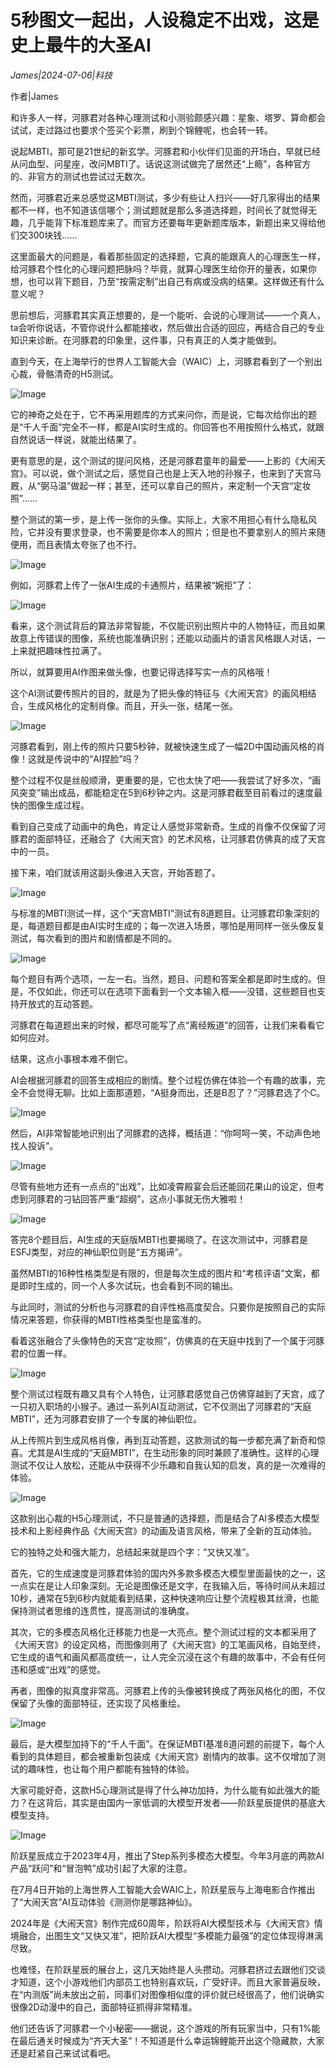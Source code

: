# 5秒图文一起出，人设稳定不出戏，这是史上最牛的大圣AI

*James|2024-07-06|科技*

作者|James

和许多人一样，河豚君对各种心理测试和小测验颇感兴趣：星象、塔罗、算命都会试试，走过路过也要求个签买个彩票，刷到个锦鲤呢，也会转一转。

说起MBTI，那可是21世纪的新玄学。河豚君和小伙伴们见面的开场白，早就已经从问血型、问星座，改问MBTI了。话说这测试做完了居然还“上瘾”，各种官方的、非官方的测试也尝试过无数次。

然而，河豚君近来总感觉这MBTI测试，多少有些让人扫兴——好几家得出的结果都不一样，也不知道该信哪个；测试题就是那么多道选择题，时间长了就觉得无趣，几乎能背下标准题库来了。而官方还要每年更新题库版本，新题出来又得给他们交300块钱……

这里面最大的问题是，看着那些固定的选择题，它真的能跟真人的心理医生一样，给河豚君个性化的心理问题把脉吗？毕竟，就算心理医生给你开的量表，如果你想，也可以背下题目，乃至“按需定制”出自己有病或没病的结果。这样做还有什么意义呢？

思前想后，河豚君其实真正想要的，是一个能听、会说的心理测试——一个真人，ta会听你说话，不管你说什么都能接收，然后做出合适的回应，再结合自己的专业知识来诊断。在河豚君的印象里，这件事，只有真正的人类才能做到。

直到今天，在上海举行的世界人工智能大会（WAIC）上，河豚君看到了一个别出心裁，骨骼清奇的H5测试。

![Image](http://static.ylzbl.com/uploads/ueditor/php/upload/image/20240706/1720271141849570.png)

它的神奇之处在于，它不再采用题库的方式来问你，而是说，它每次给你出的题是“千人千面”完全不一样，都是AI实时生成的。你回答也不用按照什么格式，就跟自然说话一样说，就能出结果了。

更有意思的是，这个测试的提问风格，还是河豚君童年的最爱——上影的《大闹天宫》。可以说，做个测试之后，感觉自己也是上天入地的孙猴子，也来到了天宫马厩，从“弼马温”做起一样；甚至，还可以拿自己的照片，来定制一个天宫“定妆照”……

整个测试的第一步，是上传一张你的头像。实际上，大家不用担心有什么隐私风险，它并没有要求登录，也不需要是你本人的照片；但是也不要拿别人的照片来随便用，而且表情太夸张了也不行。

![Image](http://static.ylzbl.com/uploads/ueditor/php/upload/image/20240706/1720271142632510.png)

例如，河豚君上传了一张AI生成的卡通照片，结果被“婉拒”了：

![Image](http://static.ylzbl.com/uploads/ueditor/php/upload/image/20240706/1720271143858779.png)

看来，这个测试背后的算法非常智能，不仅能识别出照片中的人物特征，而且如果故意上传错误的图像，系统也能准确识别；还能以动画片的语言风格跟人对话，一上来就把趣味性拉满了。

所以，就算要用AI作图来做头像，也要记得选择写实一点的风格哦！

这个AI测试要传照片的目的，就是为了把头像的特征与《大闹天宫》的画风相结合，生成风格化的定制肖像。而且，开头一张，结尾一张。

![Image](http://static.ylzbl.com/uploads/ueditor/php/upload/image/20240706/1720271144996503.jpeg)

河豚君看到，刚上传的照片只要5秒钟，就被快速生成了一幅2D中国动画风格的肖像！这就是传说中的“AI捏脸”吗？

整个过程不仅是丝般顺滑，更重要的是，它也太快了吧——我尝试了好多次，“画风突变”输出成品，都能稳定在5到6秒钟之内。这是河豚君截至目前看过的速度最快的图像生成过程。

看到自己变成了动画中的角色，肯定让人感觉非常新奇。生成的肖像不仅保留了河豚君的面部特征，还融合了《大闹天宫》的艺术风格，让河豚君仿佛真的成了天宫中的一员。

接下来，咱们就该用这副头像进入天宫，开始答题了。

![Image](http://static.ylzbl.com/uploads/ueditor/php/upload/image/20240706/1720271145442249.jpeg)

与标准的MBTI测试一样，这个“天宫MBTI”测试有8道题目。让河豚君印象深刻的是，每道题目都是由AI实时生成的；每一次进入场景，哪怕是用同样一张头像反复测试，每次看到的图片和剧情都是不同的。

![Image](http://static.ylzbl.com/uploads/ueditor/php/upload/image/20240706/1720271146883075.jpeg)

每个题目有两个选项，一左一右。当然，题目、问题和答案全都是即时生成的。但是，不仅如此，你还可以在选项下面看到一个文本输入框——没错，这些题目也支持开放式的互动答题。

河豚君在每道题出来的时候，都尽可能写了点“离经叛道”的回答，让我们来看看它如何应对。

结果，这点小事根本难不倒它。

AI会根据河豚君的回答生成相应的剧情。整个过程仿佛在体验一个有趣的故事，完全不会觉得无聊。比如上面那道题，“A挺身而出，还是B忍了？”河豚君选了个C。

![Image](http://static.ylzbl.com/uploads/ueditor/php/upload/image/20240706/1720271146537201.png)

然后，AI非常智能地识别出了河豚君的选择，概括道：“你呵呵一笑，不动声色地找人投诉”。

![Image](http://static.ylzbl.com/uploads/ueditor/php/upload/image/20240706/1720271147471796.png)

尽管有些地方还有一点点的“出戏”，比如凌霄殿宴会后还能回花果山的设定，但考虑到河豚君的刁钻回答严重“超纲”，这点小事就无伤大雅啦！

![Image](http://static.ylzbl.com/uploads/ueditor/php/upload/image/20240706/1720271148956690.jpeg)

答完8个题目后，AI生成的天庭版MBTI也要揭晓了。在这次测试中，河豚君是ESFJ类型，对应的神仙职位则是“五方揭谛”。

虽然MBTI的16种性格类型是有限的，但是每次生成的图片和“考核评语”文案，都是即时生成的，同一个人多次试玩，也会看到不同的输出。

与此同时，测试的分析也与河豚君的自评性格高度契合。只要你是按照自己的实际情况来答题，你获得的MBTI性格类型也是蛮准的。

看着这张融合了头像特色的天宫“定妆照”，仿佛真的在天庭中找到了一个属于河豚君的位置一样。

![Image](http://static.ylzbl.com/uploads/ueditor/php/upload/image/20240706/1720271149527546.jpeg)

整个测试过程既有趣又具有个人特色，让河豚君感觉自己仿佛穿越到了天宫，成了一只初入职场的小猴子。通过一系列AI互动测试，它不仅测出了河豚君的“天庭MBTI”，还为河豚君安排了一个专属的神仙职位。

从上传照片到生成风格肖像，再到互动答题，这款测试的每一步都充满了新奇和惊喜。尤其是AI生成的“天庭MBTI”，在生动形象的同时兼顾了准确性。这样的心理测试不仅让人放松，还能从中获得不少乐趣和自我认知的启发，真的是一次难得的体验。

![Image](http://static.ylzbl.com/uploads/ueditor/php/upload/image/20240706/1720271149602643.jpeg)

这款别出心裁的H5心理测试，不只是普通的选择题，而是结合了AI多模态大模型技术和上影经典作品《大闹天宫》的动画及语言风格，带来了全新的互动体验。

它的独特之处和强大能力，总结起来就是四个字：“又快又准”。

首先，它的生成速度是河豚君体验的国内外多款多模态大模型里面最快的之一，这一点实在是让人印象深刻。无论是图像还是文字，在我输入后，等待时间从未超过10秒，通常在5到6秒内就能看到结果，这种快速响应让整个流程极其丝滑，也能保持测试者思维的连贯性，提高测试的准确度。

其次，它的多模态风格化迁移能力也是一大亮点。整个测试过程的文本都采用了《大闹天宫》的设定风格，而图像则用了《大闹天宫》的工笔画风格，自始至终，它生成的语气和画风都高度统一，让人完全沉浸在这个有趣的故事中，不会有任何违和感或“出戏”的感觉。

再者，图像的拟真度非常高。河豚君上传的头像被转换成了两张风格化的图，不仅保留了头像的面部特征，还实现了风格重绘。

![Image](http://static.ylzbl.com/uploads/ueditor/php/upload/image/20240706/1720271150579411.jpeg)

最后，是大模型加持下的“千人千面”。在保证MBTI基准8道问题的前提下，每个人看到的具体题目，都会被重新包装成《大闹天宫》剧情内的故事。这不仅增加了测试的趣味性，也让每个用户都能有独特的体验。

大家可能好奇，这款H5心理测试是得了什么神功加持，为什么能有如此强大的能力？在这背后，其实是由国内一家低调的大模型开发者——阶跃星辰提供的基底大模型支持。

![Image](http://static.ylzbl.com/uploads/ueditor/php/upload/image/20240706/1720271151270888.png)

阶跃星辰成立于2023年4月，推出了Step系列多模态大模型。今年3月底的两款AI产品“跃问”和“冒泡鸭”成功引起了大家的注意。

在7月4日开始的上海世界人工智能大会WAIC上，阶跃星辰与上海电影合作推出了“大闹天宫”AI互动体验《测测你是哪路神仙》。

2024年是《大闹天宫》制作完成60周年，阶跃将AI大模型技术与《大闹天宫》情境融合，出图生文“又快又准”，把阶跃AI大模型“多模能力最强”的定位体现得淋漓尽致。

也难怪，在阶跃星辰的展台上，这几天始终是人头攒动。河豚君挤过去跟他们交谈才知道，这个小游戏他们内部员工也特别喜欢玩，广受好评。而且大家普遍反映，在“内测版”尚未放出之前，同事们对图像相似度的评价就已经很高了，他们说确实很像2D动漫中的自己，面部特征抓得非常精准。

他们还告诉了河豚君一个小秘密——据说，这个游戏的所有玩家当中，只有1%能在最后通关时候成为“齐天大圣”！不知道是什么幸运锦鲤能开出这个隐藏款，大家还是赶紧自己来试试看吧。

